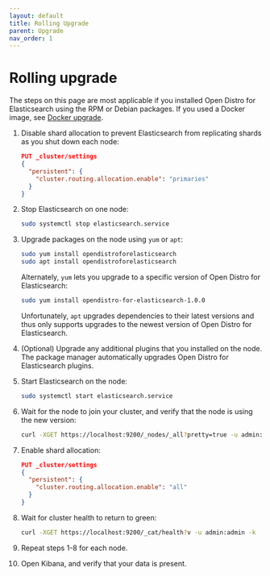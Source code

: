 ```yaml
---
layout: default
title: Rolling Upgrade
parent: Upgrade
nav_order: 1
---
```


# Rolling upgrade

The steps on this page are most applicable if you installed Open Distro for Elasticsearch using the RPM or Debian packages. If you used a Docker image, see [Docker upgrade](../docker/).

1. Disable shard allocation to prevent Elasticsearch from replicating shards as you shut down each node:

   ```json
   PUT _cluster/settings
   {
     "persistent": {
       "cluster.routing.allocation.enable": "primaries"
     }
   }
   ```

1. Stop Elasticsearch on one node:

   ```bash
   sudo systemctl stop elasticsearch.service
   ```

1. Upgrade packages on the node using `yum` or `apt`:

   ```bash
   sudo yum install opendistroforelasticsearch
   sudo apt install opendistroforelasticsearch
   ```

   Alternately, `yum` lets you upgrade to a specific version of Open Distro for Elasticsearch:

   ```bash
   sudo yum install opendistro-for-elasticsearch-1.0.0
   ```

   Unfortunately, `apt` upgrades dependencies to their latest versions and thus only supports upgrades to the newest version of Open Distro for Elasticsearch.

1. (Optional) Upgrade any additional plugins that you installed on the node. The package manager automatically upgrades Open Distro for Elasticsearch plugins.

1. Start Elasticsearch on the node:

   ```bash
   sudo systemctl start elasticsearch.service
   ```

1. Wait for the node to join your cluster, and verify that the node is using the new version:

   ```bash
   curl -XGET https://localhost:9200/_nodes/_all?pretty=true -u admin:admin -k
   ```

1. Enable shard allocation:

   ```json
   PUT _cluster/settings
   {
     "persistent": {
       "cluster.routing.allocation.enable": "all"
     }
   }
   ```

1. Wait for cluster health to return to green:

   ```bash
   curl -XGET https://localhost:9200/_cat/health?v -u admin:admin -k
   ```

1. Repeat steps 1-8 for each node.

1. Open Kibana, and verify that your data is present.
